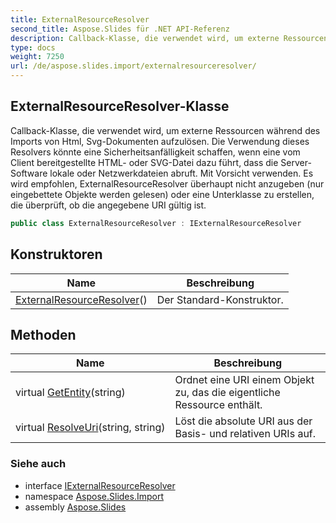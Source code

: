 ```yaml
---
title: ExternalResourceResolver
second_title: Aspose.Slides für .NET API-Referenz
description: Callback-Klasse, die verwendet wird, um externe Ressourcen während des Imports von Html Svg-Dokumenten aufzulösen. Die Verwendung dieses Resolvers könnte eine Sicherheitsanfälligkeit schaffen, wenn eine vom Client bereitgestellte HTML- oder SVG-Datei dazu führt, dass die Server-Software lokale oder Netzwerkdateien abruft. Mit Vorsicht verwenden. Es wird empfohlen, ExternalResourceResolver überhaupt nicht anzugeben nur eingebettete Objekte werden gelesen oder eine Unterklasse zu erstellen, die überprüft, ob die angegebene URI gültig ist.
type: docs
weight: 7250
url: /de/aspose.slides.import/externalresourceresolver/
---
```


## ExternalResourceResolver-Klasse

Callback-Klasse, die verwendet wird, um externe Ressourcen während des Imports von Html, Svg-Dokumenten aufzulösen. Die Verwendung dieses Resolvers könnte eine Sicherheitsanfälligkeit schaffen, wenn eine vom Client bereitgestellte HTML- oder SVG-Datei dazu führt, dass die Server-Software lokale oder Netzwerkdateien abruft. Mit Vorsicht verwenden. Es wird empfohlen, ExternalResourceResolver überhaupt nicht anzugeben (nur eingebettete Objekte werden gelesen) oder eine Unterklasse zu erstellen, die überprüft, ob die angegebene URI gültig ist.

```csharp
public class ExternalResourceResolver : IExternalResourceResolver
```

## Konstruktoren

| Name | Beschreibung |
| --- | --- |
| [ExternalResourceResolver](externalresourceresolver)() | Der Standard-Konstruktor. |

## Methoden

| Name | Beschreibung |
| --- | --- |
| virtual [GetEntity](../../aspose.slides.import/externalresourceresolver/getentity)(string) | Ordnet eine URI einem Objekt zu, das die eigentliche Ressource enthält. |
| virtual [ResolveUri](../../aspose.slides.import/externalresourceresolver/resolveuri)(string, string) | Löst die absolute URI aus der Basis- und relativen URIs auf. |

### Siehe auch

* interface [IExternalResourceResolver](../iexternalresourceresolver)
* namespace [Aspose.Slides.Import](../../aspose.slides.import)
* assembly [Aspose.Slides](../../)

<!-- DO NOT EDIT: generiert von xmldocmd für Aspose.Slides.dll -->